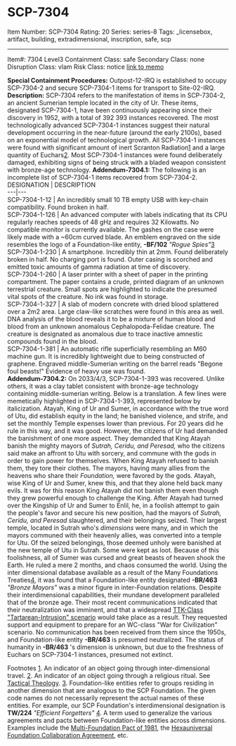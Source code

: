 # SCP-7304
Item Number: SCP-7304
Rating: 20
Series: series-8
Tags: _licensebox, artifact, building, extradimensional, inscription, safe, scp

---

Item#: 7304
Level3
Containment Class:
safe
Secondary Class:
none
Disruption Class:
vlam
Risk Class:
notice
[link to memo](/classification-committee-memo)  

**Special Containment Procedures:** Outpost-12-IRQ is established to occupy SCP-7304-2 and secure SCP-7304-1 items for transport to Site-02-IRQ.
**Description:** SCP-7304 refers to the manifestation of items in SCP-7304-2, an ancient Sumerian temple located in the city of Ur. These items, designated SCP-7304-1, have been continuously appearing since their discovery in 1952, with a total of 392 393 instances recovered. The most technologically advanced SCP-7304-1 instances suggest their natural development occurring in the near-future (around the early 2100s), based on an exponential model of technological growth.
All SCP-7304-1 instances were found with significant amount of inert Scranton Radiation[1](javascript:;) and a large quantity of Euchars[2](javascript:;).
Most SCP-7304-1 instances were found deliberately damaged, exhibiting signs of being struck with a bladed weapon consistent with bronze-age technology.
**Addendum-7304.1:** The following is an incomplete list of SCP-7304-1 items recovered from SCP-7304-2.
DESIGNATION | DESCRIPTION  
---|---  
SCP-7304-1-12 | An incredibly small 10 TB empty USB with key-chain compatibility. Found broken in half.  
SCP-7304-1-126 | An advanced computer with labels indicating that its CPU regularly reaches speeds of 48 gHz and requires 32 Kilowatts. No compatible monitor is currently available. The gashes on the case were likely made with a ~60cm curved blade. An emblem engraved on the side resembles the logo of a Foundation-like entity, **-BF/102** _"Rogue Spies"_[3](javascript:;)  
SCP-7304-1-230 | A smartphone. Incredibly thin at 2mm. Found deliberately broken in half. No charging port is found. Outer casing is scorched and emitted toxic amounts of gamma radiation at time of discovery.  
SCP-7304-1-260 | A laser printer with a sheet of paper in the printing compartment. The paper contains a crude, printed diagram of an unknown terrestrial creature. Small spots are highlighted to indicate the presumed vital spots of the creature. No ink was found in storage.  
SCP-7304-1-327 | A slab of modern concrete with dried blood splattered over a 2m2 area. Large claw-like scratches were found in this area as well. DNA analysis of the blood reveals it to be a mixture of human blood and blood from an unknown anomalous Cephalopoda-Felidae creature. The creature is designated as anomalous due to trace inactive amnestic compounds found in the blood.  
SCP-7304-1-381 | An automatic rifle superficially resembling an M60 machine gun. It is incredibly lightweight due to being constructed of graphene. Engraved middle-Sumerian writing on the barrel reads "Begone foul beasts!" Evidence of heavy use was found.  
**Addendum-7304.2:** On 2033/4/3, SCP-7304-1-393 was recovered. Unlike others, it was a clay tablet consistent with bronze-age technology containing middle-sumerian writing. Below is a translation. A few lines were memetically highlighted in SCP-7304-1-393, represented below by italicization.
Atayah, King of Ur and Sumer, in accordance with the true word of Utu, did establish equity in the land; he banished violence, and strife, and set the monthly Temple expenses lower than previous. For 20 years did he rule in this way, and it was good. However, the citizens of Ur had demanded the banishment of one more aspect. They demanded that King Atayah banish the mighty mayors of _Sutrah, Ceridu, and Peresad,_ who the citizens said make an affront to Utu with sorcery, and commune with the gods in order to gain power for themselves. When King Atayah refused to banish them, they tore their clothes.
The mayors, having many allies from the heavens who share their _Foundation,_ were favored by the gods. Atayah, wise King of Ur and Sumer, knew this, and that they alone held back many evils. It was for this reason King Atayah did not banish them even though they grew powerful enough to challenge the King.
After Atayah had turned over the Kingship of Ur and Sumer to Enlil, he, in a foolish attempt to gain the people's favor and secure his new position, had the mayors of _Sutrah, Ceridu, and Peresad_ slaughtered, and their belongings seized. Their largest temple, located in Sutrah who's _dimensions_ were many, and in which the mayors communed with their heavenly allies, was converted into a temple for Utu. Of the seized belongings, those deemed unholy were banished at the new temple of Utu in Sutrah. Some were kept as loot.
Because of this foolishness, all of Sumer was cursed and great beasts of heaven shook the Earth. He ruled a mere 2 months, and chaos consumed the world.
Using the inter dimensional database available as a result of the Many Foundations Treaties[4](javascript:;), it was found that a Foundation-like entity designated **-BR/463** _"Bronze Mayors"_ was a minor figure in inter-Foundation relations. Despite their interdimensional capabilities, their mundane development paralleled that of the bronze age. Their most recent communications indicated that their neutralization was imminent, and that a widespread [TTK-Class "Tartarean-Intrusion" scenario](https://scp-wiki.wikidot.com/scp-4661) would take place as a result. They requested support and equipment to prepare for an WC-class "War for Civilization" scenario.
No communication has been received from them since the 1950s, and Foundation-like entity **-BR/463** is presumed neutralized. The status of humanity in **-BR/463** 's dimension is unknown, but due to the freshness of Euchars on SCP-7304-1 instances, presumed not extinct.
  

Footnotes
[1](javascript:;). An indicator of an object going through inter-dimensional travel.
[2](javascript:;). An indicator of an object going through a religious ritual. See [Tactical Theology](https://scp-wiki.wikidot.com/secure-facility-dossier-reliquary-area-27).
[3](javascript:;). Foundation-like entities refer to groups residing in another dimension that are analogous to the SCP Foundation. The given code names do not necessarily represent the actual names of these entities. For example, our SCP Foundation's interdimensional designation is **TW/224** _"Efficient Forgetters"_
[4](javascript:;). A term used to generalize the various agreements and pacts between Foundation-like entities across dimensions. Examples include the [Multi-Foundation Pact of 1981](https://scp-wiki.wikidot.com/scp-5618), the [Hexauniversal Foundation Collaboration Agreement](https://scp-wiki.wikidot.com/scp-7023), etc.